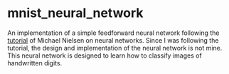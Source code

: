 # mnist_neural_network
An implementation of a simple feedforward neural network following the [tutorial](http://neuralnetworksanddeeplearning.com/) of Michael Nielsen on neural networks. Since I was following the tutorial, the design and implementation of the neural network is not mine. This neural network is designed to learn how to classify images of handwritten digits.
